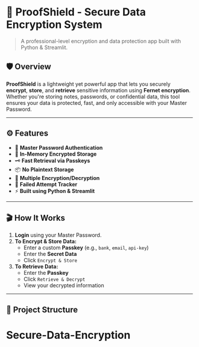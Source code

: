 # 🔐 ProofShield - Secure Data Encryption System

> A professional-level encryption and data protection app built with Python & Streamlit.

## 🛡 Overview

**ProofShield** is a lightweight yet powerful app that lets you securely **encrypt**, **store**, and **retrieve** sensitive information using **Fernet encryption**. Whether you're storing notes, passwords, or confidential data, this tool ensures your data is protected, fast, and only accessible with your Master Password.

---

## ⚙️ Features

- 🔐 **Master Password Authentication**
- 🧠 **In-Memory Encrypted Storage**
- 🗝️ **Fast Retrieval via Passkeys**
- 📦 **No Plaintext Storage**
- 🔁 **Multiple Encryption/Decryption**
- 🛑 **Failed Attempt Tracker**
- ⚡ **Built using Python & Streamlit**

---

## 🎬 How It Works

1. **Login** using your Master Password.
2. **To Encrypt & Store Data:**
   - Enter a custom **Passkey** (e.g., `bank`, `email`, `api-key`)
   - Enter the **Secret Data**
   - Click `Encrypt & Store`
3. **To Retrieve Data:**
   - Enter the **Passkey**
   - Click `Retrieve & Decrypt`
   - View your decrypted information

---

## 📁 Project Structure

# Secure-Data-Encryption
